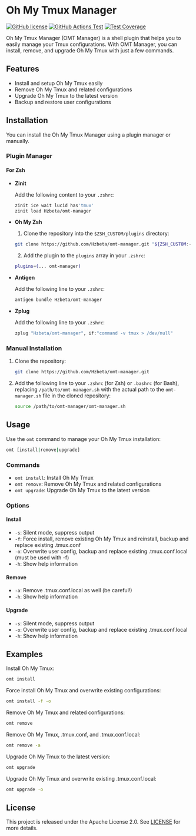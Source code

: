# Oh My Tmux Manager

[![GitHub license](https://img.shields.io/github/license/Hzbeta/omt-manager)](LICENSE)
[![GitHub Actions Test](https://github.com/Hzbeta/omt-manager/actions/workflows/test.yaml/badge.svg)](https://github.com/Hzbeta/omt-manager/actions)
[![Test Coverage](https://img.shields.io/badge/test%20coverage-100%25-brightgreen)](https://github.com/Hzbeta/omt-manager/actions)

Oh My Tmux Manager (OMT Manager) is a shell plugin that helps you to easily manage your Tmux configurations. With OMT Manager, you can install, remove, and upgrade Oh My Tmux with just a few commands.

## Features

- Install and setup Oh My Tmux easily
- Remove Oh My Tmux and related configurations
- Upgrade Oh My Tmux to the latest version
- Backup and restore user configurations

## Installation

You can install the Oh My Tmux Manager using a plugin manager or manually.

### Plugin Manager

#### For Zsh

- **Zinit**

  Add the following content to your `.zshrc`:

  ```sh
  zinit ice wait lucid has'tmux'
  zinit load Hzbeta/omt-manager
  ```

- **Oh My Zsh**

  1. Clone the repository into the `$ZSH_CUSTOM/plugins` directory:

  ```sh
  git clone https://github.com/Hzbeta/omt-manager.git "${ZSH_CUSTOM:-$HOME/.oh-my-zsh/custom}/plugins/omt-manager"
  ```

  2. Add the plugin to the `plugins` array in your `.zshrc`:

  ```sh
  plugins=(... omt-manager)
  ```

- **Antigen**

  Add the following line to your `.zshrc`:

  ```sh
  antigen bundle Hzbeta/omt-manager
  ```

- **Zplug**

  Add the following line to your `.zshrc`:

  ```sh
  zplug "Hzbeta/omt-manager", if:"command -v tmux > /dev/null"
  ```

<!-- Supplement other bash plugin managers if needed -->

### Manual Installation

1. Clone the repository:

   ```sh
   git clone https://github.com/Hzbeta/omt-manager.git
   ```

2. Add the following line to your `.zshrc` (for Zsh) or `.bashrc` (for Bash), replacing `/path/to/omt-manager.sh` with the actual path to the `omt-manager.sh` file in the cloned repository:

   ```sh
   source /path/to/omt-manager/omt-manager.sh
   ```

## Usage

Use the `omt` command to manage your Oh My Tmux installation:

```sh
omt [install|remove|upgrade]
```

### Commands

- `omt install`: Install Oh My Tmux
- `omt remove`: Remove Oh My Tmux and related configurations
- `omt upgrade`: Upgrade Oh My Tmux to the latest version

### Options

#### Install

- `-s`: Silent mode, suppress output
- `-f`: Force install, remove existing Oh My Tmux and reinstall, backup and replace existing .tmux.conf
- `-o`: Overwrite user config, backup and replace existing .tmux.conf.local (must be used with -f)
- `-h`: Show help information

#### Remove

- `-a`: Remove .tmux.conf.local as well (be careful!)
- `-h`: Show help information

#### Upgrade

- `-s`: Silent mode, suppress output
- `-o`: Overwrite user config, backup and replace existing .tmux.conf.local
- `-h`: Show help information

## Examples

Install Oh My Tmux:

```sh
omt install
```

Force install Oh My Tmux and overwrite existing configurations:

```sh
omt install -f -o
```

Remove Oh My Tmux and related configurations:

```sh
omt remove
```

Remove Oh My Tmux, .tmux.conf, and .tmux.conf.local:

```sh
omt remove -a
```

Upgrade Oh My Tmux to the latest version:

```sh
omt upgrade
```

Upgrade Oh My Tmux and overwrite existing .tmux.conf.local:

```sh
omt upgrade -o
```

## License

This project is released under the Apache License 2.0. See [LICENSE](LICENSE) for more details.